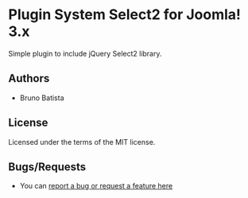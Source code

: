 Plugin System Select2 for Joomla! 3.x
=====================================

Simple plugin to include jQuery Select2 library.

## Authors

* Bruno Batista

## License

Licensed under the terms of the MIT license.

## Bugs/Requests

* You can [report a bug or request a feature here](http://github.com/joomlapro/plg_system_select2/issues)